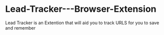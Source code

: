 # Lead-Tracker---Browser-Extension
Lead Tracker is an Extention that will aid you to track URLS for you to save and remember
